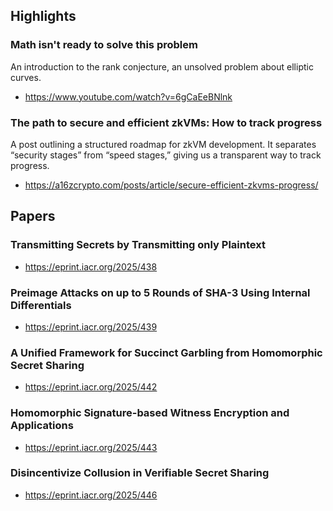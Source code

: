 ## Highlights
### Math isn't ready to solve this problem
An introduction to the rank conjecture, an unsolved problem about elliptic curves.
- <https://www.youtube.com/watch?v=6gCaEeBNlnk>

### The path to secure and efficient zkVMs: How to track progress
A post outlining a structured roadmap for zkVM development. It separates “security stages” from “speed stages,” giving us a transparent way to track progress. 
- <https://a16zcrypto.com/posts/article/secure-efficient-zkvms-progress/>

## Papers

### Transmitting Secrets by Transmitting only Plaintext 
- <https://eprint.iacr.org/2025/438>

### Preimage Attacks on up to 5 Rounds of SHA-3 Using Internal Differentials 
- <https://eprint.iacr.org/2025/439>

### A Unified Framework for Succinct Garbling from Homomorphic Secret Sharing 
- <https://eprint.iacr.org/2025/442>

### Homomorphic Signature-based Witness Encryption and Applications 
- <https://eprint.iacr.org/2025/443>

### Disincentivize Collusion in Verifiable Secret Sharing 
- <https://eprint.iacr.org/2025/446>
